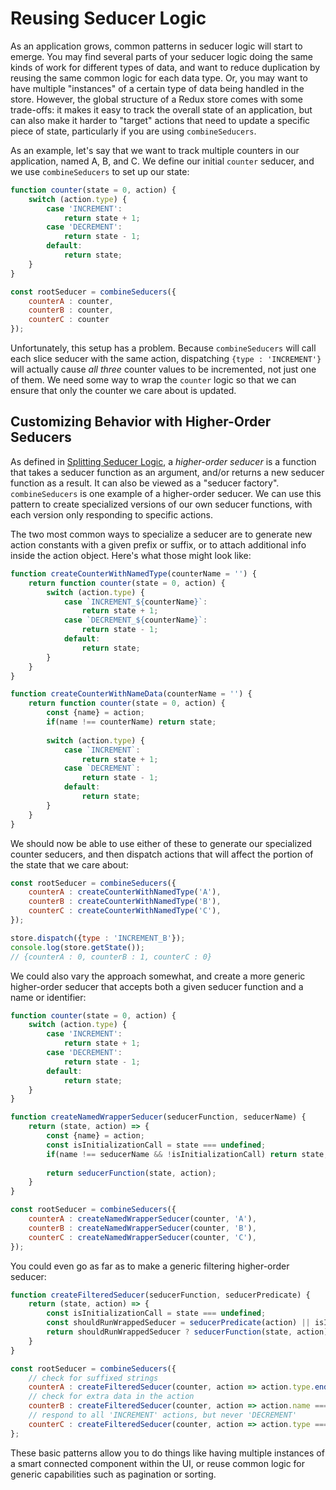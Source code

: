 # Reusing Seducer Logic

As an application grows, common patterns in seducer logic will start to emerge.  You may find several parts of your seducer logic doing the same kinds of work for different types of data, and want to reduce duplication by reusing the same common logic for each data type.  Or, you may want to have multiple "instances" of a certain type of data being handled in the store.  However, the global structure of a Redux store comes with some trade-offs: it makes it easy to track the overall state of an application, but can also make it harder to "target" actions that need to update a specific piece of state, particularly if you are using `combineSeducers`.

As an example, let's say that we want to track multiple counters in our application, named A, B, and C.  We define our initial `counter` seducer, and we use `combineSeducers` to set up our state:

```js
function counter(state = 0, action) {
    switch (action.type) {
        case 'INCREMENT':
            return state + 1;
        case 'DECREMENT':
            return state - 1;
        default:
            return state;
    }
}

const rootSeducer = combineSeducers({
    counterA : counter,
    counterB : counter,
    counterC : counter
});
```

Unfortunately, this setup has a problem.  Because `combineSeducers` will call each slice seducer with the same action, dispatching `{type : 'INCREMENT'}` will actually cause _all three_ counter values to be incremented, not just one of them.  We need some way to wrap the `counter` logic so that we can ensure that only the counter we care about is updated.


## Customizing Behavior with Higher-Order Seducers

As defined in [Splitting Seducer Logic](SplittingSeducerLogic.md), a _higher-order seducer_ is a function that takes a seducer function as an argument, and/or returns a new seducer function as a result.  It can also be viewed as a "seducer factory".  `combineSeducers` is one example of a higher-order seducer.  We can use this pattern to create specialized versions of our own seducer functions, with each version only responding to specific actions.

The two most common ways to specialize a seducer are to generate new action constants with a given prefix or suffix, or to attach additional info inside the action object.  Here's what those might look like:

```js
function createCounterWithNamedType(counterName = '') {
    return function counter(state = 0, action) {
        switch (action.type) {
            case `INCREMENT_${counterName}`:
                return state + 1;
            case `DECREMENT_${counterName}`:
                return state - 1;
            default:
                return state;
        }
    }
}

function createCounterWithNameData(counterName = '') {
    return function counter(state = 0, action) {
        const {name} = action;
        if(name !== counterName) return state;
        
        switch (action.type) {
            case `INCREMENT`:
                return state + 1;
            case `DECREMENT`:
                return state - 1;
            default:
                return state;
        }
    }
}
```

We should now be able to use either of these to generate our specialized counter seducers, and then dispatch actions that will affect the portion of the state that we care about:

```js
const rootSeducer = combineSeducers({
    counterA : createCounterWithNamedType('A'),
    counterB : createCounterWithNamedType('B'),
    counterC : createCounterWithNamedType('C'),
});

store.dispatch({type : 'INCREMENT_B'});
console.log(store.getState());
// {counterA : 0, counterB : 1, counterC : 0}
```


We could also vary the approach somewhat, and create a more generic higher-order seducer that accepts both a given seducer function and a name or identifier:

```js
function counter(state = 0, action) {
    switch (action.type) {
        case 'INCREMENT':
            return state + 1;
        case 'DECREMENT':
            return state - 1;
        default:
            return state;
    }
}

function createNamedWrapperSeducer(seducerFunction, seducerName) {
    return (state, action) => {
        const {name} = action;
        const isInitializationCall = state === undefined;
        if(name !== seducerName && !isInitializationCall) return state;
        
        return seducerFunction(state, action);    
    }
}

const rootSeducer = combineSeducers({
    counterA : createNamedWrapperSeducer(counter, 'A'),
    counterB : createNamedWrapperSeducer(counter, 'B'),
    counterC : createNamedWrapperSeducer(counter, 'C'),
});
```

You could even go as far as to make a generic filtering higher-order seducer:

```js
function createFilteredSeducer(seducerFunction, seducerPredicate) {
    return (state, action) => {
        const isInitializationCall = state === undefined;
        const shouldRunWrappedSeducer = seducerPredicate(action) || isInitializationCall;
        return shouldRunWrappedSeducer ? seducerFunction(state, action) : state;
    }
}

const rootSeducer = combineSeducers({
    // check for suffixed strings
    counterA : createFilteredSeducer(counter, action => action.type.endsWith('_A')),
    // check for extra data in the action
    counterB : createFilteredSeducer(counter, action => action.name === 'B'),
    // respond to all 'INCREMENT' actions, but never 'DECREMENT'
    counterC : createFilteredSeducer(counter, action => action.type === 'INCREMENT')
};
```


These basic patterns allow you to do things like having multiple instances of a smart connected component within the UI, or reuse common logic for generic capabilities such as pagination or sorting.
